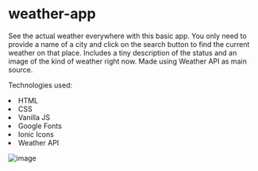 # weather-app
See the actual weather everywhere with this basic app. You only need to provide a name of a city and click on the search button to find the current weather on that place. Includes a tiny description of the status and an image of the kind of weather right now. Made using Weather API as main source.

Technologies used:

<li>HTML</li>
<li>CSS</li>
<li>Vanilla JS</li>
<li>Google Fonts</li>
<li>Ionic Icons</li>
<li>Weather API</li>

![image](https://github.com/saulgutierrez/weather-app/assets/62368834/1a6b4f4e-403d-4011-8140-5265a06477bd)
